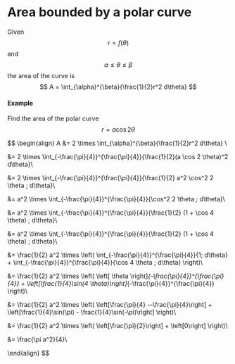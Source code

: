 # Area bounded by a polar curve
Given $$r = f(\theta)$$ and $$\alpha \leq \theta \leq \beta$$ the area of the curve is 
$$
A = \int_{\alpha}^{\beta}{\frac{1}{2}r^2 d\theta} 
$$

#### Example
Find the area of the polar curve $$r = a \cos 2 \theta$$

$$
\begin{align}
A &= 2 \times \int_{\alpha}^{\beta}{\frac{1}{2}r^2 d\theta} \\

&= 2 \times \int_{-\frac{\pi}{4}}^{\frac{\pi}{4}}{\frac{1}{2}(a \cos 2 \theta)^2 d\theta}\\

&= 2 \times \int_{-\frac{\pi}{4}}^{\frac{\pi}{4}}{\frac{1}{2} a^2 \cos^2 2 \theta \; d\theta}\\

&= a^2 \times \int_{-\frac{\pi}{4}}^{\frac{\pi}{4}}{\cos^2 2 \theta \; d\theta}\\

&= a^2 \times \int_{-\frac{\pi}{4}}^{\frac{\pi}{4}}{\frac{1}{2} (1 + \cos 4 \theta) \; d\theta}\\

&= a^2 \times \int_{-\frac{\pi}{4}}^{\frac{\pi}{4}}{\frac{1}{2} (1 + \cos 4 \theta) \; d\theta}\\

&= \frac{1}{2} a^2 \times \left( \int_{-\frac{\pi}{4}}^{\frac{\pi}{4}}{1\; d\theta} + \int_{-\frac{\pi}{4}}^{\frac{\pi}{4}}{\cos 4 \theta
\; d\theta} \right)\\

&= \frac{1}{2} a^2 \times \left( \left[ \theta \right]_{-\frac{\pi}{4}}^{\frac{\pi}{4}} + \left[\frac{1}{4}\sin(4 \theta)\right]_{-\frac{\pi}{4}}^{\frac{\pi}{4}} \right)\\

&= \frac{1}{2} a^2 \times \left( \left[\frac{\pi}{4} --\frac{\pi}{4}\right] + \left[\frac{1}{4}\sin(\pi) - \frac{1}{4}\sin(-\pi)\right] \right)\\

&= \frac{1}{2} a^2 \times \left( \left[\frac{\pi}{2}\right] + \left[0\right] \right)\\

&= \frac{\pi a^2}{4}\\

\end{align}
$$